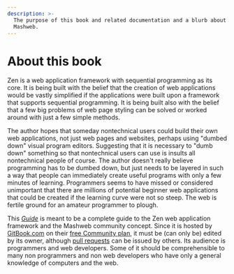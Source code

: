 ```yaml
---
description: >-
  The purpose of this book and related documentation and a blurb about Zen and
  Mashweb.
---
```


# About this book

Zen is a web application framework with sequential programming as its core. It is being built with the belief that the creation of web applications would be vastly simplified if the applications were built upon a framework that supports sequential programming. It is being built also with the belief that a few big problems of web page styling can be solved or worked around with just a few simple methods.

The author hopes that someday nontechnical users could build their own web applications, not just web pages and websites, perhaps using "dumbed down" visual program editors. Suggesting that it is necessary to "dumb down" something so that nontechnical users can use is insults all nontechnical people of course. The author doesn't really believe programming has to be dumbed down, but just needs to be layered in such a way that people can immediately create useful programs with only a few minutes of learning. Programmers seems to have missed or considered unimportant that there are millions of potential beginner web applications that could be created if the learning curve were not so steep. The web is fertile ground for an amateur programmer to plough.

This [_Guide_](https://tomelam.gitbook.io/mashweb/) is meant to be a complete guide to the Zen web application framework and the Mashweb community concept. Since it is hosted by [GitBook.com](https://www.gitbook.com/) on their [free Community plan](https://www.gitbook.com/pricing), it must be \(can only be\) edited by its owner, although [pull requests](https://github.com/Mashweb/web-call.cc/pulls) can be issued by others. Its audience is programmers and web developers. Some of it should be comprehensible to many non programmers and non web developers who have only a general knowledge of computers and the web.

